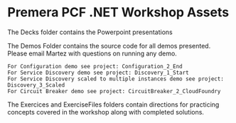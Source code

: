 # Premera PCF .NET Workshop Assets

The Decks folder contains the Powerpoint presentations

The Demos Folder contains the source code for all demos presented.  Please email Martez with questions on running any demo.

    For Configuration demo see project: Configuration_2_End
    For Service Discovery demo see project: Discovery_1_Start
    For Service Discovery scaled to multiple instances demo see project: Discovery_3_Scaled
    For Circuit Breaker demo see project: CircuitBreaker_2_CloudFoundry

The Exercices and ExerciseFiles folders contain directions for practicing concepts covered in the workshop along with completed solutions.
